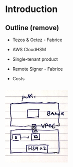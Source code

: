 # Introduction

## Outline (remove)

- Tezos & Octez - Fabrice


- AWS CloudHSM
- Single-tenant product
- Remote Signer - Fabrice
- Costs

## 

![Architecture Diagram (XXX replace)](img/TempArchDiagram.png)

